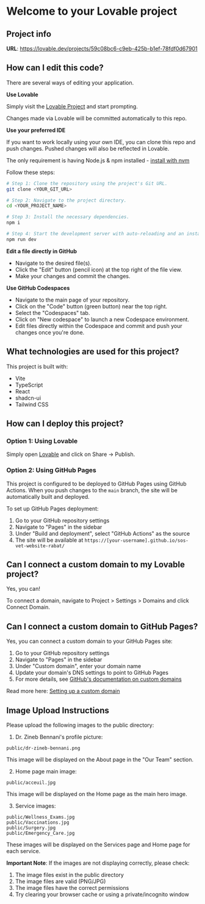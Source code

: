 # Welcome to your Lovable project

## Project info

**URL**: https://lovable.dev/projects/59c08bc6-c9eb-425b-b1ef-78fdf0d67901

## How can I edit this code?

There are several ways of editing your application.

**Use Lovable**

Simply visit the [Lovable Project](https://lovable.dev/projects/59c08bc6-c9eb-425b-b1ef-78fdf0d67901) and start prompting.

Changes made via Lovable will be committed automatically to this repo.

**Use your preferred IDE**

If you want to work locally using your own IDE, you can clone this repo and push changes. Pushed changes will also be reflected in Lovable.

The only requirement is having Node.js & npm installed - [install with nvm](https://github.com/nvm-sh/nvm#installing-and-updating)

Follow these steps:

```sh
# Step 1: Clone the repository using the project's Git URL.
git clone <YOUR_GIT_URL>

# Step 2: Navigate to the project directory.
cd <YOUR_PROJECT_NAME>

# Step 3: Install the necessary dependencies.
npm i

# Step 4: Start the development server with auto-reloading and an instant preview.
npm run dev
```

**Edit a file directly in GitHub**

- Navigate to the desired file(s).
- Click the "Edit" button (pencil icon) at the top right of the file view.
- Make your changes and commit the changes.

**Use GitHub Codespaces**

- Navigate to the main page of your repository.
- Click on the "Code" button (green button) near the top right.
- Select the "Codespaces" tab.
- Click on "New codespace" to launch a new Codespace environment.
- Edit files directly within the Codespace and commit and push your changes once you're done.

## What technologies are used for this project?

This project is built with:

- Vite
- TypeScript
- React
- shadcn-ui
- Tailwind CSS

## How can I deploy this project?

### Option 1: Using Lovable

Simply open [Lovable](https://lovable.dev/projects/59c08bc6-c9eb-425b-b1ef-78fdf0d67901) and click on Share -> Publish.

### Option 2: Using GitHub Pages

This project is configured to be deployed to GitHub Pages using GitHub Actions. When you push changes to the `main` branch, the site will be automatically built and deployed.

To set up GitHub Pages deployment:

1. Go to your GitHub repository settings
2. Navigate to "Pages" in the sidebar
3. Under "Build and deployment", select "GitHub Actions" as the source
4. The site will be available at `https://[your-username].github.io/sos-vet-website-rabat/`

## Can I connect a custom domain to my Lovable project?

Yes, you can!

To connect a domain, navigate to Project > Settings > Domains and click Connect Domain.

## Can I connect a custom domain to GitHub Pages?

Yes, you can connect a custom domain to your GitHub Pages site:

1. Go to your GitHub repository settings
2. Navigate to "Pages" in the sidebar
3. Under "Custom domain", enter your domain name
4. Update your domain's DNS settings to point to GitHub Pages
5. For more details, see [GitHub's documentation on custom domains](https://docs.github.com/en/pages/configuring-a-custom-domain-for-your-github-pages-site)

Read more here: [Setting up a custom domain](https://docs.lovable.dev/tips-tricks/custom-domain#step-by-step-guide)

## Image Upload Instructions

Please upload the following images to the public directory:

1. Dr. Zineb Bennani's profile picture:
```
public/dr-zineb-bennani.png
```
This image will be displayed on the About page in the "Our Team" section.

2. Home page main image:
```
public/acceuil.jpg
```
This image will be displayed on the Home page as the main hero image.

3. Service images:
```
public/Wellness_Exams.jpg
public/Vaccinations.jpg
public/Surgery.jpg
public/Emergency_Care.jpg
```
These images will be displayed on the Services page and Home page for each service.

**Important Note**: If the images are not displaying correctly, please check:
1. The image files exist in the public directory
2. The image files are valid (PNG/JPG)
3. The image files have the correct permissions
4. Try clearing your browser cache or using a private/incognito window
